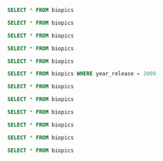 ```sql
SELECT * FROM biopics
```

```sql
SELECT * FROM biopics
```

```sql
SELECT * FROM biopics
```

```sql
SELECT * FROM biopics
```

```sql
SELECT * FROM biopics
```

```sql
SELECT * FROM biopics WHERE year_release = 2009
```

```sql
SELECT * FROM biopics
```

```sql
SELECT * FROM biopics
```

```sql
SELECT * FROM biopics
```

```sql
SELECT * FROM biopics
```

```sql
SELECT * FROM biopics
```

```sql
SELECT * FROM biopics
```

